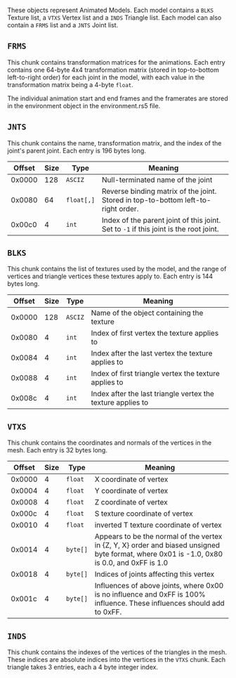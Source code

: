 These objects represent Animated Models. Each model contains a `BLKS` Texture list, a `VTXS` Vertex list and a `INDS` Triangle list. Each model can also contain a `FRMS` list and a `JNTS` Joint list.

## `FRMS`

This chunk contains transformation matrices for the animations.  Each entry contains one 64-byte 4x4 transformation matrix (stored in top-to-bottom left-to-right order) for each joint in the model, with each value in the transformation matrix being a 4-byte `float`.

The individual animation start and end frames and the framerates are stored in the environment object in the environment.rs5 file.

## `JNTS`

This chunk contains the name, transformation matrix, and the index of the joint's parent joint. Each entry is 196 bytes long.

Offset   | Size     | Type         | Meaning
---------|----------|--------------|--------------
0x0000   | 128      | `ASCIZ`      | Null-terminated name of the joint
0x0080   | 64       | `float[,]`   | Reverse binding matrix of the joint.  Stored in top-to-bottom left-to-right order.
0x00c0   | 4        | `int`        | Index of the parent joint of this joint. Set to `-1` if this joint is the root joint.

## `BLKS`

This chunk contains the list of textures used by the model, and the range of vertices and triangle vertices these textures apply to. Each entry is 144 bytes long.

Offset   | Size     | Type         | Meaning
---------|----------|--------------|--------------
0x0000   | 128      | `ASCIZ`      | Name of the object containing the texture
0x0080   | 4        | `int`        | Index of first vertex the texture applies to
0x0084   | 4        | `int`        | Index after the last vertex the texture applies to
0x0088   | 4        | `int`        | Index of first triangle vertex the texture applies to
0x008c   | 4        | `int`        | Index after the last triangle vertex the texture applies to

## `VTXS`

This chunk contains the coordinates and normals of the vertices in the mesh.  Each entry is 32 bytes long.

Offset   | Size     | Type         | Meaning
---------|----------|--------------|--------------
0x0000   | 4        | `float`      | X coordinate of vertex
0x0004   | 4        | `float`      | Y coordinate of vertex
0x0008   | 4        | `float`      | Z coordinate of vertex
0x000c   | 4        | `float`      | S texture coordinate of vertex
0x0010   | 4        | `float`      | inverted T texture coordinate of vertex
0x0014   | 4        | `byte[]`     | Appears to be the normal of the vertex in {Z, Y, X} order and biased unsigned byte format, where 0x01 is -1.0, 0x80 is 0.0, and 0xFF is 1.0
0x0018   | 4        | `byte[]`     | Indices of joints affecting this vertex
0x001c   | 4        | `byte[]`     | Influences of above joints, where 0x00 is no influence and 0xFF is 100% influence.  These influences should add to 0xFF.

## `INDS`

This chunk contains the indexes of the vertices of the triangles in the mesh. These indices are absolute indices into the vertices in the `VTXS` chunk. Each triangle takes 3 entries, each a 4 byte integer index.
